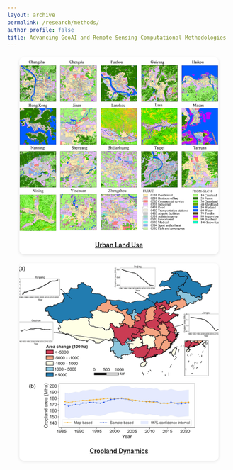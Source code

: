 ```yaml
---
layout: archive
permalink: /research/methods/
author_profile: false
title: Advancing GeoAI and Remote Sensing Computational Methodologies
---
```


<style>
.research-grid {
  display: flex;
  flex-wrap: wrap;
  justify-content: center;
  gap: 20px;
  margin-top: 20px;
}

.research-card {
  width: 450px;
  border-radius: 10px;
  overflow: hidden;
  box-shadow: 0 2px 6px rgba(0, 0, 0, 0.1);
  text-align: center;
  background: #fff;
  transition: transform 0.2s;
}

.research-card:hover {
  transform: translateY(-5px);
}

.research-card img {
  width: 100%;
  height: 400px;
  object-fit: cover;
}

.research-card-title {
  padding: 12px;
  font-size: 14px;
  font-weight: 600;
  line-height: 1.3;
}
</style>

<div class="research-grid">

<div class="research-card">
  <a href="/research/methods/euluc">
    <img src="/images/euluc-china-2.png" alt="Theme 1">
    <div class="research-card-title">Urban Land Use</div>
  </a>
</div>

<div class="research-card">
  <a href="/research/methods/cacd">
    <img src="/images/cacd.png" alt="Theme 3">
    <div class="research-card-title">Cropland Dynamics</div>
  </a>
</div>

</div>
